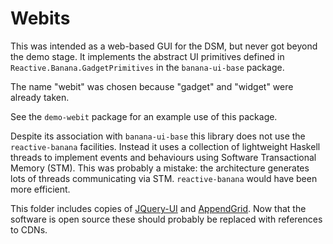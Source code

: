 # Webits

This was intended as a web-based GUI for the DSM, but never got beyond the demo stage.
It implements the abstract UI primitives defined in `Reactive.Banana.GadgetPrimitives`
in the `banana-ui-base` package.

The name "webit" was chosen because "gadget" and "widget" were already taken.

See the `demo-webit` package for an example use of this package.

Despite its association with `banana-ui-base` this library does not use the
`reactive-banana` facilities. Instead it uses a collection of lightweight Haskell threads to
implement events and behaviours using Software Transactional Memory (STM). This was probably a
mistake: the architecture generates lots of threads communicating via STM. `reactive-banana`
would have been more efficient.

This folder includes copies of [JQuery-UI](https://releases.jquery.com/ui/) and
[AppendGrid](https://appendgrid.apphb.com/). Now that the software is open source these should
probably be replaced with references to CDNs.
